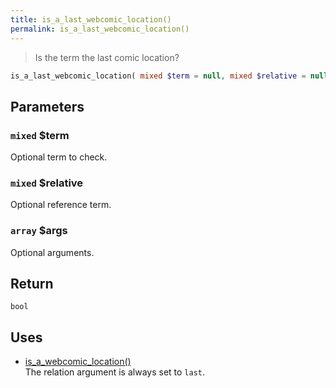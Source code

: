 ```yaml
---
title: is_a_last_webcomic_location()
permalink: is_a_last_webcomic_location()
---
```


> Is the term the last comic location?

```php
is_a_last_webcomic_location( mixed $term = null, mixed $relative = null, array $args = [] ) : bool
```

## Parameters

### `mixed` $term
Optional term to check.

### `mixed` $relative
Optional reference term.

### `array` $args
Optional arguments.

## Return

`bool`

## Uses
- [is_a_webcomic_location()](is_a_webcomic_location())  
The relation argument is always set to
`last`.
